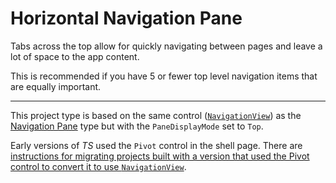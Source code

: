 ﻿# Horizontal Navigation Pane

Tabs across the top allow for quickly navigating between pages and leave a lot of space to the app content.

This is recommended if you have 5 or fewer top level navigation items that are equally important.

---

This project type is based on the same control ([`NavigationView`](https://docs.microsoft.com/windows/uwp/design/controls-and-patterns/navigationview)) as the [Navigation Pane](./navigationpane.md) type but with the `PaneDisplayMode` set to `Top`.

Early versions of *TS* used the `Pivot` control in the shell page. There are [instructions for migrating projects built with a version that used the Pivot control to convert it to use `NavigationView`](./updatetohorizontalnavview.md).

